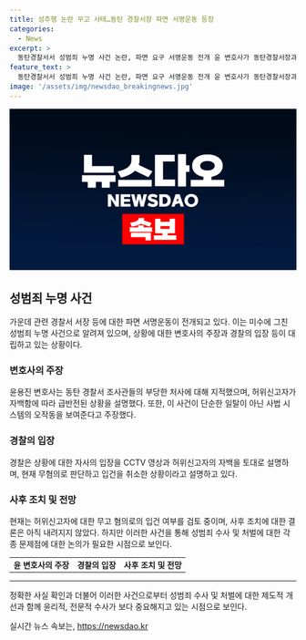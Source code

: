 ```yaml
---
title: 성추행 논란 무고 사태…동탄 경찰서장 파면 서명운동 등장
categories:
  - News
excerpt: >
  동탄경찰서서 성범죄 누명 사건 논란, 파면 요구 서명운동 전개 윤 변호사가 동탄경찰서장과 여성청소년수사팀장 파면 요구 서명운동 요청서를 제출했다. 그는 경찰의 부당한 처사로 남성이 성범죄자로 몰려 미수에 그쳤다고 주장했다. A씨의 허위신고로 무혐의 판단을 받았으며, 경찰은 허위신고에 대한 조치를 검토 중이다.
feature_text: >
  동탄경찰서서 성범죄 누명 사건 논란, 파면 요구 서명운동 전개 윤 변호사가 동탄경찰서장과 여성청소년수사팀장 파면 요구 서명운동 요청서를 제출했다. 그는 경찰의 부당한 처사로 남성이 성범죄자로 몰려 미수에 그쳤다고 주장했다. A씨의 허위신고로 무혐의 판단을 받았으며, 경찰은 허위신고에 대한 조치를 검토 중이다.
image: '/assets/img/newsdao_breakingnews.jpg'
---
```


<p><img src="/assets/img/newsdao_breakingnews.jpg" alt="implanttips 속보" /></p>

<h2 data-ke-size="size26">성범죄 누명 사건</h2>

<p data-ke-size="size16">가운데 관련 경찰서 서장 등에 대한 파면 서명운동이 전개되고 있다. 이는 미수에 그친 성범죄 누명 사건으로 알려져 있으며, 상황에 대한 변호사의 주장과 경찰의 입장 등이 대립하고 있는 상황이다.</p>

<h3>변호사의 주장</h3>

<p data-ke-size="size16">윤용진 변호사는 동탄 경찰서 조사관들의 부당한 처사에 대해 지적했으며, 허위신고자가 자백함에 따라 급반전된 상황을 설명했다. 또한, 이 사건이 단순한 일탈이 아닌 사법 시스템의 오작동을 보여준다고 주장했다.</p>

<h3>경찰의 입장</h3>

<p data-ke-size="size16">경찰은 상황에 대한 자사의 입장을 CCTV 영상과 허위신고자의 자백을 토대로 설명하며, 현재 무혐의로 판단하고 입건을 취소한 상황이라고 설명하고 있다.</p>

<h3>사후 조치 및 전망</h3>

<p data-ke-size="size16">현재는 허위신고자에 대한 무고 혐의로의 입건 여부를 검토 중이며, 사후 조치에 대한 결론은 아직 내려지지 않았다. 하지만 이러한 사건을 통해 성범죄 수사 및 처벌에 대한 각종 문제점에 대한 논의가 필요한 시점으로 보인다.</p>

<table>
    <tr>
        <td style="text-align: center; height: 17px;"><b>윤 변호사의 주장</b></td>
        <td style="text-align: center; height: 17px;"><b>경찰의 입장</b></td>
        <td style="text-align: center; height: 17px;"><b>사후 조치 및 전망</b></td>
    </tr>
</table>

<hr>

<p data-ke-size="size16">정확한 사실 확인과 더불어 이러한 사건으로부터 성범죄 수사 및 처벌에 대한 제도적 개선과 함께 윤리적, 전문적 수사가 보다 중요해지고 있는 시점으로 보인다.</p>
실시간 뉴스 속보는, <a href="https://newsdao.kr" rel="dofollow">https://newsdao.kr</a>


